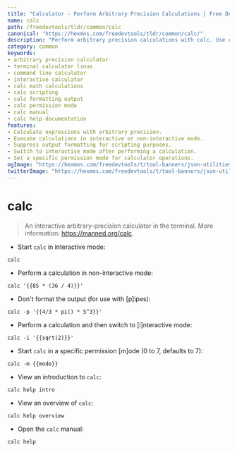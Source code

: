 ```yaml
---
title: "Calculator - Perform Arbitrary Precision Calculations | Free DevTools"
name: calc
path: /freedevtools/tldr/common/calc
canonical: "https://hexmos.com/freedevtools/tldr/common/calc/"
description: "Perform arbitrary precision calculations with calc. Use calc for interactive terminal calculations and scripting. Free online tool, no registration required."
category: common
keywords:
- arbitrary precision calculator
- terminal calculator linux
- command line calculator
- interactive calculator
- calc math calculations
- calc scripting
- calc formatting output
- calc permission mode
- calc manual
- calc help documentation
features:
- Calculate expressions with arbitrary precision.
- Execute calculations in interactive or non-interactive mode.
- Suppress output formatting for scripting purposes.
- Switch to interactive mode after performing a calculation.
- Set a specific permission mode for calculator operations.
ogImage: "https://hexmos.com/freedevtools/t/tool-banners/json-utilities-banner.png"
twitterImage: "https://hexmos.com/freedevtools/t/tool-banners/json-utilities-banner.png"
---
```


# calc

> An interactive arbitrary-precision calculator in the terminal.
> More information: <https://manned.org/calc>.

- Start `calc` in interactive mode:

`calc`

- Perform a calculation in non-interactive mode:

`calc '{{85 * (36 / 4)}}'`

- Don't format the output (for use with [p]ipes):

`calc -p '{{4/3 * pi() * 5^3}}'`

- Perform a calculation and then switch to [i]nteractive mode:

`calc -i '{{sqrt(2)}}'`

- Start `calc` in a specific permission [m]ode (0 to 7, defaults to 7):

`calc -m {{mode}}`

- View an introduction to `calc`:

`calc help intro`

- View an overview of `calc`:

`calc help overview`

- Open the `calc` manual:

`calc help`
